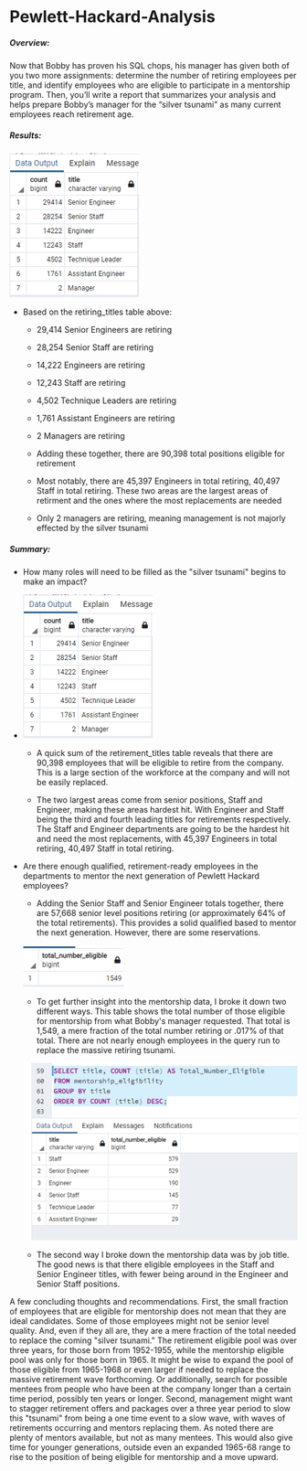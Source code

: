 # Pewlett-Hackard-Analysis

##### Overview:

Now that Bobby has proven his SQL chops, his manager has given both of you two more assignments: determine the number of retiring employees per title, and identify employees who are eligible to participate in a mentorship program. Then, you’ll write a report that summarizes your analysis and helps prepare Bobby’s manager for the “silver tsunami” as many current employees reach retirement age.

##### Results:

![](https://github.com/labinskin/Pewlett-Hackard-Analysis/blob/main/retiring_titles_table.png)

- Based on the retiring_titles table above:

  - 29,414 Senior Engineers are retiring
  - 28,254 Senior Staff are retiring
  - 14,222 Engineers are retiring
  - 12,243 Staff are retiring
  - 4,502 Technique Leaders are retiring
  - 1,761 Assistant Engineers are retiring
  - 2 Managers are retiring

  - Adding these together, there are 90,398 total positions eligible for retirement
  - Most notably, there are 45,397 Engineers in total retiring, 40,497 Staff in total retiring. These two areas are the largest areas of retirment and the ones where the most replacements are needed
  - Only 2 managers are retiring, meaning management is not majorly effected by the silver tsunami

##### Summary:

- How many roles will need to be filled as the "silver tsunami" begins to make an impact?

- ![](https://github.com/labinskin/Pewlett-Hackard-Analysis/blob/main/retiring_titles_table.png)

  - A quick sum of the retirement_titles table reveals that there are 90,398 employees that will be eligible to retire from the company. This is a large section of the workforce at the company and will not be easily replaced.

  - The two largest areas come from senior positions, Staff and Engineer, making these areas hardest hit. With Engineer and Staff being the third and fourth leading titles for retirements respectively. The Staff and Engineer departments are going to be the hardest hit and need the most replacements, with 45,397 Engineers in total retiring, 40,497 Staff in total retiring.

- Are there enough qualified, retirement-ready employees in the departments to mentor the next generation of Pewlett Hackard employees?

  - Adding the Senior Staff and Senior Engineer totals together, there are 57,668 senior level positions retiring (or approximately 64% of the total retirements). This provides a solid qualified based to mentor the next generation. However, there are some reservations.

  ![](https://github.com/labinskin/Pewlett-Hackard-Analysis/blob/main/total_eligible_for_mentorship.png)

  - To get further insight into the mentorship data, I broke it down two different ways. This table shows the total number of those eligible for mentorship from what Bobby's manager requested. That total is 1,549, a mere fraction of the total number retiring or .017% of that total. There are not nearly enough employees in the query run to replace the massive retiring tsunami.

  ![](https://github.com/labinskin/Pewlett-Hackard-Analysis/blob/main/mentorship_breakdown_by_title.png)

  - The second way I broke down the mentorship data was by job title. The good news is that there eligible employees in the Staff and Senior Engineer titles, with fewer being around in the Engineer and Senior Staff positions.

A few concluding thoughts and recommendations. First, the small fraction of employees that are eligible for mentorship does not mean that they are ideal candidates. Some of those employees might not be senior level quality. And, even if they all are, they are a mere fraction of the total needed to replace the coming "silver tsunami." The retirement eligible pool was over three years, for those born from 1952-1955, while the mentorship eligible pool was only for those born in 1965. It might be wise to expand the pool of those eligible from 1965-1968 or even larger if needed to replace the massive retirement wave forthcoming. Or additionally, search for possible mentees from people who have been at the company longer than a certain time period, possibly ten years or longer. Second, management might want to stagger retirement offers and packages over a three year period to slow this "tsunami" from being a one time event to a slow wave, with waves of retirements occurring and mentors replacing them. As noted there are plenty of mentors available, but not as many mentees. This would also give time for younger generations, outside even an expanded 1965-68 range to rise to the position of being eligible for mentorship and a move upward.

